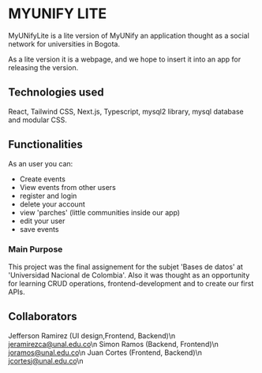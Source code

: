 # MYUNIFY LITE

MyUNifyLite is a lite version of MyUNify an application thought as a social network for universities in Bogota.

As a lite version it is a webpage, and we hope to insert it into an app for releasing the version.

## Technologies used

React, Tailwind CSS, Next.js, Typescript, mysql2 library, mysql database and modular CSS.

## Functionalities

As an user you can:

- Create events
- View events from other users
- register and login
- delete your account
- view 'parches' (little communities inside our app)
- edit your user
- save events

### Main Purpose
This project was the final assignement for the subjet 'Bases de datos' at 'Universidad Nacional de Colombia'.
Also it was thought as an opportunity for learning CRUD operations, frontend-development and to create our first APIs.

## Collaborators 

Jefferson Ramirez (UI design,Frontend, Backend)\n
jeramirezca@unal.edu.co\n
Simon Ramos (Backend, Frontend)\n
joramos@unal.edu.co\n
Juan Cortes (Frontend, Backend)\n
jcortesj@unal.edu.co\n
